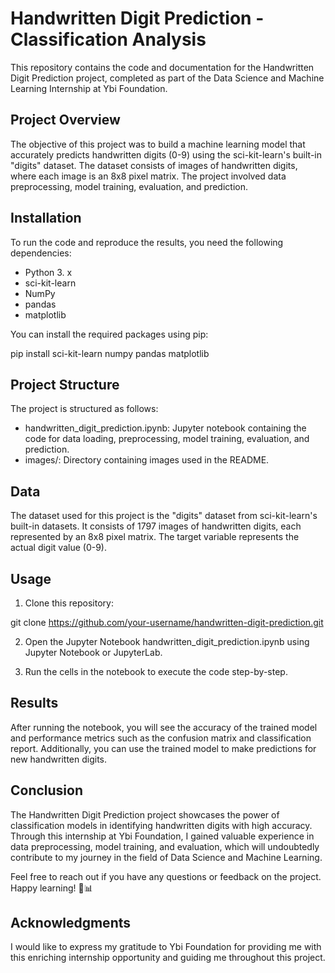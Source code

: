 # Handwritten Digit Prediction - Classification Analysis
This repository contains the code and documentation for the Handwritten Digit Prediction project, completed as part of the Data Science and Machine Learning Internship at Ybi Foundation.

## Project Overview
The objective of this project was to build a machine learning model that accurately predicts handwritten digits (0-9) using the sci-kit-learn's built-in "digits" dataset. The dataset consists of images of handwritten digits, where each image is an 8x8 pixel matrix. The project involved data preprocessing, model training, evaluation, and prediction.

## Installation
To run the code and reproduce the results, you need the following dependencies:

- Python 3. x
- sci-kit-learn
- NumPy
- pandas
- matplotlib

You can install the required packages using pip:

pip install sci-kit-learn numpy pandas matplotlib

## Project Structure
The project is structured as follows:

- handwritten_digit_prediction.ipynb: Jupyter notebook containing the code for data loading, preprocessing, model training, evaluation, and prediction.
- images/: Directory containing images used in the README.

## Data
The dataset used for this project is the "digits" dataset from sci-kit-learn's built-in datasets. It consists of 1797 images of handwritten digits, each represented by an 8x8 pixel matrix. The target variable represents the actual digit value (0-9).

## Usage
1. Clone this repository:

git clone https://github.com/your-username/handwritten-digit-prediction.git

2. Open the Jupyter Notebook handwritten_digit_prediction.ipynb using Jupyter Notebook or JupyterLab.

3. Run the cells in the notebook to execute the code step-by-step.

## Results
After running the notebook, you will see the accuracy of the trained model and performance metrics such as the confusion matrix and classification report. Additionally, you can use the trained model to make predictions for new handwritten digits.

## Conclusion
The Handwritten Digit Prediction project showcases the power of classification models in identifying handwritten digits with high accuracy. Through this internship at Ybi Foundation, I gained valuable experience in data preprocessing, model training, and evaluation, which will undoubtedly contribute to my journey in the field of Data Science and Machine Learning.

Feel free to reach out if you have any questions or feedback on the project. Happy learning! 🚀📊

## Acknowledgments
I would like to express my gratitude to Ybi Foundation for providing me with this enriching internship opportunity and guiding me throughout this project.

